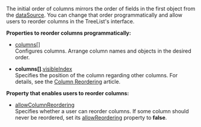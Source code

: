 The initial order of columns mirrors the order of fields in the first object from the [dataSource](/Documentation/ApiReference/UI_Components/dxTreeList/Configuration/#dataSource). You can change that order programmatically and allow users to reorder columns in the TreeList's interface.

**Properties to reorder columns programmatically:**

* [columns[]](/Documentation/ApiReference/UI_Components/dxTreeList/Configuration/columns/)           
Configures columns. Arrange column names and objects in the desired order.

* **columns[]**.[visibleIndex](/Documentation/ApiReference/UI_Components/dxTreeList/Configuration/columns/#visibleIndex)          
Specifies the position of the column regarding other columns. For details, see the [Column Reordering](https://js.devexpress.com/Documentation/Guide/UI_Components/TreeList/Columns/Column_Reordering/) article.

**Property that enables users to reorder columns:**

* [allowColumnReordering](/Documentation/ApiReference/UI_Components/dxTreeList/Configuration/#allowColumnReordering)        
Specifies whether a user can reorder columns. If some column should never be reordered, set its [allowReordering](/Documentation/ApiReference/UI_Components/dxTreeList/Configuration/columns/#allowReordering) property to **false**.
